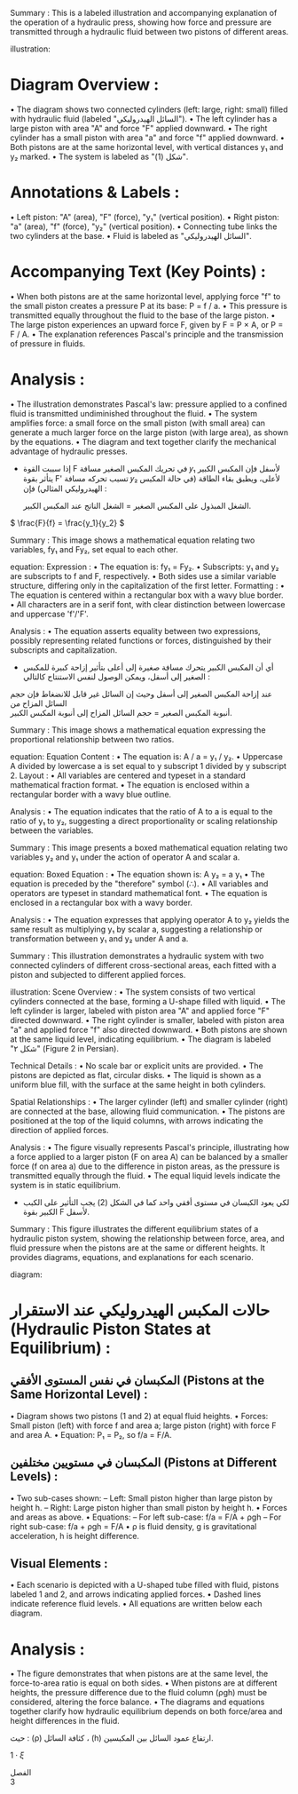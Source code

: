 Summary : This is a labeled illustration and accompanying explanation of the operation of a hydraulic press, showing how force and pressure are transmitted through a hydraulic fluid between two pistons of different areas.

illustration:
# Diagram Overview :
  • The diagram shows two connected cylinders (left: large, right: small) filled with hydraulic fluid (labeled "السائل الهيدروليكي").
  • The left cylinder has a large piston with area "A" and force "F" applied downward.
  • The right cylinder has a small piston with area "a" and force "f" applied downward.
  • Both pistons are at the same horizontal level, with vertical distances y₁ and y₂ marked.
  • The system is labeled as "شكل (1)".

# Annotations & Labels :
  • Left piston: "A" (area), "F" (force), "y₁" (vertical position).
  • Right piston: "a" (area), "f" (force), "y₂" (vertical position).
  • Connecting tube links the two cylinders at the base.
  • Fluid is labeled as "السائل الهيدروليكي".

# Accompanying Text (Key Points) :
  • When both pistons are at the same horizontal level, applying force "f" to the small piston creates a pressure P at its base: P = f / a.
  • This pressure is transmitted equally throughout the fluid to the base of the large piston.
  • The large piston experiences an upward force F, given by F = P × A, or P = F / A.
  • The explanation references Pascal's principle and the transmission of pressure in fluids.

# Analysis :
  • The illustration demonstrates Pascal's law: pressure applied to a confined fluid is transmitted undiminished throughout the fluid.
  • The system amplifies force: a small force on the small piston (with small area) can generate a much larger force on the large piston (with large area), as shown by the equations.
  • The diagram and text together clarify the mechanical advantage of hydraulic presses. <!-- figure, from page 0 (l=0.081,t=0.072,r=0.892,b=0.243), with ID e06a56f9-317c-44c9-a84d-520ff4f7dbb4 -->

- إذا سببت القوة F في تحريك المكبس الصغير مسافة 𝑦₁ لأسفل فإن المكبس الكبير يتأثر بقوة F' تسبب تحركه مسافة 𝑦₂ لأعلى، ويطبق بقاء الطاقة (في حالة المكبس الهيدروليكي المثالي) فإن :
  
  الشغل المبذول على المكبس الصغير = الشغل الناتج عند المكبس الكبير. <!-- text, from page 0 (l=0.065,t=0.246,r=0.837,b=0.322), with ID c87a8313-2443-4155-bf58-23377411de6f -->

$ \frac{F}{f} = \frac{y_1}{y_2} $ <!-- text, from page 0 (l=0.613,t=0.326,r=0.765,b=0.380), with ID 6c69cc52-ac5b-4460-967a-cf9d917918c2 -->

Summary : This image shows a mathematical equation relating two variables, fy₁ and Fy₂, set equal to each other.

equation:
  Expression :
    • The equation is: fy₁ = Fy₂.
    • Subscripts: y₁ and y₂ are subscripts to f and F, respectively.
    • Both sides use a similar variable structure, differing only in the capitalization of the first letter.
  Formatting :
    • The equation is centered within a rectangular box with a wavy blue border.
    • All characters are in a serif font, with clear distinction between lowercase and uppercase 'f'/'F'.

Analysis :
  • The equation asserts equality between two expressions, possibly representing related functions or forces, distinguished by their subscripts and capitalization. <!-- figure, from page 0 (l=0.308,t=0.325,r=0.456,b=0.380), with ID 1fc7b9c1-58b1-447a-94bb-55341ce55678 -->

- أي أن المكبس الكبير يتحرك مسافة صغيرة إلى أعلى بتأثير إزاحة كبيرة للمكبس الصغير إلى أسفل،
ويمكن الوصول لنفس الاستنتاج كالتالي : <!-- text, from page 0 (l=0.065,t=0.381,r=0.837,b=0.433), with ID e48f72ed-dca1-48c5-8fdd-4a89725618f2 -->

عند إزاحة المكبس الصغير إلى أسفل وحيث إن السائل غير قابل للانضغاط فإن حجم السائل المزاح من  
أنبوبة المكبس الصغير = حجم السائل المزاح إلى أنبوبة المكبس الكبير. <!-- text, from page 0 (l=0.064,t=0.434,r=0.824,b=0.484), with ID c9e27057-9b3b-48c9-ad4f-dfa59640eef9 -->

Summary : This image shows a mathematical equation expressing the proportional relationship between two ratios.

equation:
  Equation Content :
    • The equation is: A / a = y₁ / y₂.
    • Uppercase A divided by lowercase a is set equal to y subscript 1 divided by y subscript 2.
  Layout :
    • All variables are centered and typeset in a standard mathematical fraction format.
    • The equation is enclosed within a rectangular border with a wavy blue outline.

Analysis :
  • The equation indicates that the ratio of A to a is equal to the ratio of y₁ to y₂, suggesting a direct proportionality or scaling relationship between the variables. <!-- figure, from page 0 (l=0.618,t=0.486,r=0.763,b=0.543), with ID 73711ae2-fd3a-40f1-b0d1-287e2a7d7d12 -->

Summary : This image presents a boxed mathematical equation relating two variables y₂ and y₁ under the action of operator A and scalar a.

equation:
  Boxed Equation :
    • The equation shown is: A y₂ = a y₁
    • The equation is preceded by the "therefore" symbol (∴).
    • All variables and operators are typeset in standard mathematical font.
    • The equation is enclosed in a rectangular box with a wavy border.

Analysis :
  • The equation expresses that applying operator A to y₂ yields the same result as multiplying y₁ by scalar a, suggesting a relationship or transformation between y₁ and y₂ under A and a. <!-- figure, from page 0 (l=0.311,t=0.487,r=0.481,b=0.543), with ID cfecbac2-f4fe-4099-bacf-7c427f043fc9 -->

Summary : This illustration demonstrates a hydraulic system with two connected cylinders of different cross-sectional areas, each fitted with a piston and subjected to different applied forces.

illustration:
Scene Overview :
  • The system consists of two vertical cylinders connected at the base, forming a U-shape filled with liquid.
  • The left cylinder is larger, labeled with piston area "A" and applied force "F" directed downward.
  • The right cylinder is smaller, labeled with piston area "a" and applied force "f" also directed downward.
  • Both pistons are shown at the same liquid level, indicating equilibrium.
  • The diagram is labeled "شكل ۲" (Figure 2 in Persian).

Technical Details :
  • No scale bar or explicit units are provided.
  • The pistons are depicted as flat, circular disks.
  • The liquid is shown as a uniform blue fill, with the surface at the same height in both cylinders.

Spatial Relationships :
  • The larger cylinder (left) and smaller cylinder (right) are connected at the base, allowing fluid communication.
  • The pistons are positioned at the top of the liquid columns, with arrows indicating the direction of applied forces.

Analysis :
  • The figure visually represents Pascal's principle, illustrating how a force applied to a larger piston (F on area A) can be balanced by a smaller force (f on area a) due to the difference in piston areas, as the pressure is transmitted equally through the fluid.
  • The equal liquid levels indicate the system is in static equilibrium. <!-- figure, from page 0 (l=0.061,t=0.476,r=0.270,b=0.615), with ID 0c636a2e-d624-460d-a9d5-958fe7557a56 -->

- لكي يعود الكبسان في مستوى أفقي واحد كما في الشكل (2) يجب التأثير على الكبب الكبير بقوة F لأسفل. <!-- text, from page 0 (l=0.313,t=0.549,r=0.837,b=0.598), with ID 261e81aa-9166-4f41-82d7-4984b748019e -->

Summary : This figure illustrates the different equilibrium states of a hydraulic piston system, showing the relationship between force, area, and fluid pressure when the pistons are at the same or different heights. It provides diagrams, equations, and explanations for each scenario.

diagram:  
# حالات المكبس الهيدروليكي عند الاستقرار (Hydraulic Piston States at Equilibrium) :

## المكبسان في نفس المستوى الأفقي (Pistons at the Same Horizontal Level) :
  • Diagram shows two pistons (1 and 2) at equal fluid heights.
  • Forces: Small piston (left) with force f and area a; large piston (right) with force F and area A.
  • Equation: P₁ = P₂, so f/a = F/A.

## المكبسان في مستويين مختلفين (Pistons at Different Levels) :
  • Two sub-cases shown:
    – Left: Small piston higher than large piston by height h.
    – Right: Large piston higher than small piston by height h.
  • Forces and areas as above.
  • Equations:
    – For left sub-case: f/a = F/A + ρgh
    – For right sub-case: f/a + ρgh = F/A
  • ρ is fluid density, g is gravitational acceleration, h is height difference.

## Visual Elements :
  • Each scenario is depicted with a U-shaped tube filled with fluid, pistons labeled 1 and 2, and arrows indicating applied forces.
  • Dashed lines indicate reference fluid levels.
  • All equations are written below each diagram.

# Analysis :
  • The figure demonstrates that when pistons are at the same level, the force-to-area ratio is equal on both sides.
  • When pistons are at different heights, the pressure difference due to the fluid column (ρgh) must be considered, altering the force balance.
  • The diagrams and equations together clarify how hydraulic equilibrium depends on both force/area and height differences in the fluid. <!-- figure, from page 0 (l=0.113,t=0.626,r=0.893,b=0.906), with ID 03031238-3a72-48fa-8518-e495eb2e6d90 -->

حيث : (ρ) كثافة السائل ، (h) ارتفاع عمود السائل بين المكبسين. <!-- text, from page 0 (l=0.391,t=0.912,r=0.887,b=0.936), with ID 2623058a-8232-4f8a-9267-8d35b5d967ef -->

$1 \cdot \xi$ <!-- marginalia, from page 0 (l=0.872,t=0.947,r=0.909,b=0.963), with ID 605d3aaf-2b61-485b-96d2-cbf6888d87a8 -->

الفصل  
3 <!-- marginalia, from page 0 (l=0.923,t=0.065,r=0.952,b=0.127), with ID a5d0ed42-5eb7-429e-8213-29d66dfccb96 -->